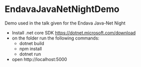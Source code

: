 # EndavaJavaNetNightDemo
Demo used in the talk given for the Endava Java-Net Night

- Install .net core SDK https://dotnet.microsoft.com/download
- on the folder run the following commands:
   - dotnet build
   - npm install   
   - dotnet run
- open http://localhost:5000

